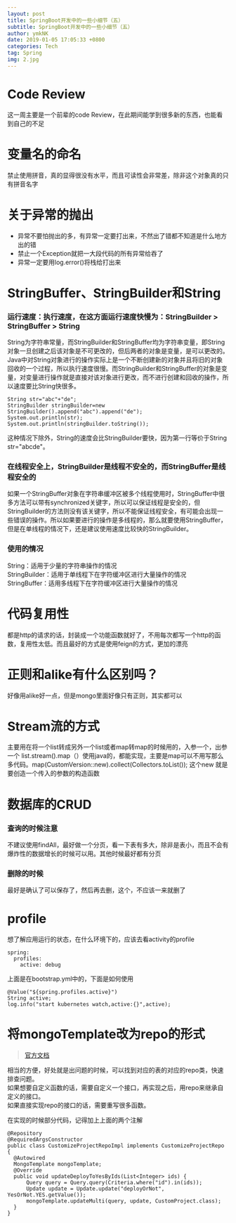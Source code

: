 ```yaml
---
layout: post
title: SpringBoot开发中的一些小细节（五）
subtitle: SpringBoot开发中的一些小细节（五）
author: ymkNK
date: 2019-01-05 17:05:33 +0800
categories: Tech
tag: Spring
img: 2.jpg
---
```


# Code Review

这一周主要是一个前辈的code Review，在此期间能学到很多新的东西，也能看到自己的不足

# 变量名的命名

禁止使用拼音，真的显得很没有水平，而且可读性会非常差，除非这个对象真的只有拼音名字

# 关于异常的抛出

-   异常不要怕抛出的多，有异常一定要打出来，不然出了错都不知道是什么地方出的错
-   禁止一个Exception就把一大段代码的所有异常给吞了
-   异常一定要用log.error()将栈给打出来

# StringBuffer、StringBuilder和String

### 运行速度：执行速度，在这方面运行速度快慢为：StringBuilder > StringBuffer > String

String为字符串常量，而StringBuilder和StringBuffer均为字符串变量，即String对象一旦创建之后该对象是不可更改的，但后两者的对象是变量，是可以更改的。Java中对String对象进行的操作实际上是一个不断创建新的对象并且将旧的对象回收的一个过程，所以执行速度很慢。而StringBuilder和StringBuffer的对象是变量，对变量进行操作就是直接对该对象进行更改，而不进行创建和回收的操作，所以速度要比String快很多。

    String str="abc"+"de";
    StringBuilder stringBuilder=new StringBuilder().append("abc").append("de");
    System.out.println(str);
    System.out.println(stringBuilder.toString());

这种情况下除外，String的速度会比StringBuilder要快，因为第一行等价于String str="abcde"。

### 在线程安全上，StringBuilder是线程不安全的，而StringBuffer是线程安全的

如果一个StringBuffer对象在字符串缓冲区被多个线程使用时，StringBuffer中很多方法可以带有synchronized关键字，所以可以保证线程是安全的，但StringBuilder的方法则没有该关键字，所以不能保证线程安全，有可能会出现一些错误的操作。所以如果要进行的操作是多线程的，那么就要使用StringBuffer，但是在单线程的情况下，还是建议使用速度比较快的StringBuilder。  

### 使用的情况

String：适用于少量的字符串操作的情况  
StringBuilder：适用于单线程下在字符缓冲区进行大量操作的情况  
StringBuffer：适用多线程下在字符缓冲区进行大量操作的情况  

# 代码复用性

都是http的请求的话，封装成一个功能函数就好了，不用每次都写一个http的函数，复用性太低。而且最好的方式是使用feign的方式，更加的漂亮

# 正则和alike有什么区别吗？

好像用alike好一点，但是mongo里面好像只有正则，其实都可以

# Stream流的方式

主要用在将一个list转成另外一个list或者map转map的时候用的，入参一个，出参一个
list.stream().map（）使用java的，都能实现，主要是map可以不用写那么多代码。map(CustomVersion::new).collect(Collectors.toList());
这个new 就是要创造一个传入的参数的构造函数

# 数据库的CRUD

### 查询的时候注意

不建议使用findAll，最好做一个分页，看一下表有多大，除非是表小，而且不会有爆炸性的数据增长的时候可以用。其他时候最好都有分页

### 删除的时候

最好是确认了可以保存了，然后再去删，这个，不应该一来就删了

# profile

想了解应用运行的状态，在什么环境下的，应该去看activity的profile  

    spring:
      profiles:
        active: debug

上面是在bootstrap.yml中的，下面是如何使用

    @Value("${spring.profiles.active}")
    String active;
    log.info("start kubernetes watch,active:{}",active);

# 将mongoTemplate改为repo的形式

> [官方文档](https://docs.spring.io/spring-data/mongodb/docs/2.1.3.RELEASE/reference/html/#repositories.query-methods.query-creation)

相当的方便，好处就是出问题的时候，可以找到对应的表的对应的repo类，快速排查问题。  
如果想要自定义函数的话，需要自定义一个接口，再实现之后，用repo来继承自定义的接口。  
如果直接实现repo的接口的话，需要重写很多函数。

在实现的时候部分代码，记得加上上面的两个注解

    @Repository
    @RequiredArgsConstructor
    public class CustomizeProjectRepoImpl implements CustomizeProjectRepo {
      @Autowired
      MongoTemplate mongoTemplate;
      @Override
      public void updateDeployToYesByIds(List<Integer> ids) {
          Query query = Query.query(Criteria.where("id").in(ids));
          Update update = Update.update("deployOrNot", YesOrNot.YES.getValue());
          mongoTemplate.updateMulti(query, update, CustomProject.class);
      }
    }
